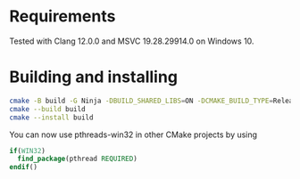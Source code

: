 Requirements
============

Tested with Clang 12.0.0 and MSVC 19.28.29914.0 on Windows 10.

Building and installing
=======================

```bash
cmake -B build -G Ninja -DBUILD_SHARED_LIBS=ON -DCMAKE_BUILD_TYPE=Release
cmake --build build
cmake --install build
```

You can now use pthreads-win32 in other CMake projects by using
```cmake
if(WIN32)
  find_package(pthread REQUIRED)
endif()
```
